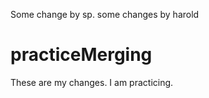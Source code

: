 Some change by sp. some changes by harold
# practiceMerging

These are my changes. I am practicing.
